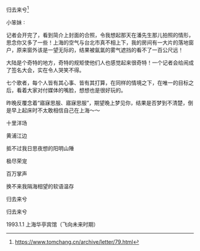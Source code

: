 归去来兮[^1]

小笨妹 ∶

记者会开完了，看到简介上封面的合照，令我想起那天在潘先生那儿拍照的情形，思念你又多了一些！上海的空气与台北市真不相上下，我的房间有一大片的落地窗户，原来窗外该是一望无际的，结果被氤氲的雾气遮挡的看不了一百公尺远！

大陆是个奇特的地方，奇特的规矩使他们人也感觉起来很奇特！一个记者会给闹成了签名大会，实在令人哭笑不得。

七个歌者，每个人皆有其心事、皆有其打算，在同样的情境之下，在唯一的目标之后，看着大家对付媒体的嘴脸，想想也是很好玩的。

昨晚反覆念着“寤寐思服、寤寐思服”，期望晚上梦见你，结果是否梦到不清楚，倒是早上起床时不太敢相信自己在上海～～

十里洋场

黄浦江边

抵不过我日思夜想的阳明山陲

极尽荣宠

百万掌声

换不来我隔海相望的软语温存

归去来兮

归去来兮

1993.1.1 上海华亭宾馆（飞向未来时期）

[^1]: https://www.tomchang.cn/archive/letter/79.html
